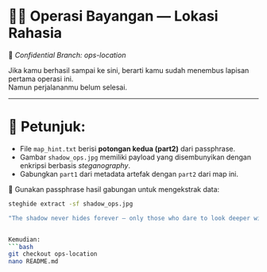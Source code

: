 # 🕵️‍♀️ Operasi Bayangan — Lokasi Rahasia

📍 *Confidential Branch: ops-location*

Jika kamu berhasil sampai ke sini, berarti kamu sudah menembus lapisan pertama operasi ini.  
Namun perjalananmu belum selesai.

---

# 📜 Petunjuk:
- File `map_hint.txt` berisi **potongan kedua (part2)** dari passphrase.
- Gambar `shadow_ops.jpg` memiliki payload yang disembunyikan dengan enkripsi berbasis *steganography*.
- Gabungkan `part1` dari metadata artefak dengan `part2` dari map ini.

🧩 Gunakan passphrase hasil gabungan untuk mengekstrak data:
```bash
steghide extract -sf shadow_ops.jpg

"The shadow never hides forever — only those who dare to look deeper will find the truth."


Kemudian:
```bash
git checkout ops-location
nano README.md
